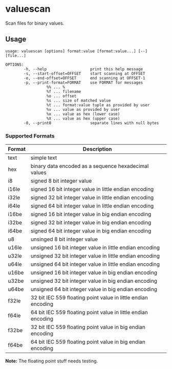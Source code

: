 valuescan
=========

Scan files for binary values.

Usage
-----

	usage: valuescan [options] format:value [format:value...] [--] [file...]
	
	OPTIONS:
	        -h, --help                   print this help message
	        -s, --start-offset=OFFSET    start scanning at OFFSET
	        -e, --end-offset=OFFSET      end scanning at OFFSET-1
	        -p, --print-format=FORMAT    use FORMAT for messages
	                  %% ... %
	                  %f ... filename
	                  %o ... offset
	                  %s ... size of matched value
	                  %t ... format:value tuple as provided by user
	                  %v ... value as provided by user
	                  %x ... value as hex (lower case)
	                  %X ... value as hex (upper case)
	        -0, --print0                 separate lines with null bytes

### Supported Formats

| Format         | Description                                                   |
| -------------- | ------------------------------------------------------------- |
| text           | simple text                                                   |
| hex            | binary data encoded as a sequence hexadecimal values          |
| i8             | signed 8 bit integer value                                    |
| i16le          | signed 16 bit integer value in little endian encoding         |
| i32le          | signed 32 bit integer value in little endian encoding         |
| i64le          | signed 64 bit integer value in little endian encoding         |
| i16be          | signed 16 bit integer value in big endian encoding            |
| i32be          | signed 32 bit integer value in big endian encoding            |
| i64be          | signed 64 bit integer value in big endian encoding            |
| u8             | unsinged 8 bit integer value                                  |
| u16le          | unsigned 16 bit integer value in little endian encoding       |
| u32le          | unsigned 32 bit integer value in little endian encoding       |
| u64le          | unsigned 64 bit integer value in little endian encoding       |
| u16be          | unsigned 16 bit integer value in big endian encoding          |
| u32be          | unsigned 32 bit integer value in big endian encoding          |
| u64be          | unsigned 64 bit integer value in big endian encoding          |
| f32le          | 32 bit IEC 559 floating point value in little endian encoding |
| f64le          | 64 bit IEC 559 floating point value in little endian encoding |
| f32be          | 32 bit IEC 559 floating point value in big endian encoding    |
| f64be          | 64 bit IEC 559 floating point value in big endian encoding    |

**Note:** The floating point stuff needs testing.
